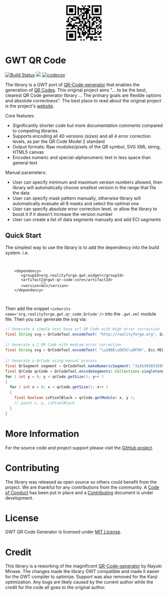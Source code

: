 <p align="center"><img src="/docs/logo.png" alt="GWT QR Code" width="120"></p>

# GWT QR Code

[![Build Status](https://secure.travis-ci.org/realityforge/gwt-qr-code.png?branch=master)](http://travis-ci.org/realityforge/gwt-qr-code)
[<img src="https://img.shields.io/maven-central/v/org.realityforge.gwt.qr_code/gwt-qr-code-core.svg?label=latest%20release"/>](http://search.maven.org/#search%7Cga%7C1%7Cg%3A%22org.realityforge.gwt.qr_code%22)
[![codecov](https://codecov.io/gh/realityforge/gwt-qr-code/branch/master/graph/badge.svg)](https://codecov.io/gh/realityforge/gwt-qr-code)

The library is a GWT port of [QR-Code-generator](https://github.com/nayuki/QR-Code-generator) that
enables the generation of [QR Codes](https://en.wikipedia.org/wiki/QR_code). This original project aims
"... to be the best, clearest QR Code generator library ... The primary goals are flexible options and
absolute correctness". The best place to read about the original project is the project's
[website](https://www.nayuki.io/page/qr-code-generator-library).

Core features:

* Significantly shorter code but more documentation comments compared to competing libraries
* Supports encoding all 40 versions (sizes) and all 4 error correction levels, as per the QR Code Model 2 standard
* Output formats: Raw modules/pixels of the QR symbol, SVG XML string, HTML5 canvas
* Encodes numeric and special-alphanumeric text in less space than general text

Manual parameters:

* User can specify minimum and maximum version numbers allowed, then library will automatically choose smallest version in the range that fits the data
* User can specify mask pattern manually, otherwise library will automatically evaluate all 8 masks and select the optimal one
* User can specify absolute error correction level, or allow the library to boost it if it doesn't increase the version number
* User can create a list of data segments manually and add ECI segments

## Quick Start

The simplest way to use the library is to add the dependency into the build system. i.e.

<code>
<pre>
    &lt;dependency&gt;
       &lt;groupId&gt;org.realityforge.gwt.widget&lt;/groupId&gt;
       &lt;artifactId&gt;gwt-qr-code-core&lt;/artifactId&gt;
       &lt;version&gt;<img src="https://img.shields.io/maven-central/v/org.realityforge.gwt.qr_code/gwt-qr-code.svg?label=&quot;%20&quot;"/>&lt;/version&gt;
    &lt;/dependency&gt;
</pre>
</code>

Then add the snippet `<inherits name='org.realityforge.gwt.qr_code.QrCode'/>` into the `.gwt.xml` module file. Then
you can generate the svg via:

```java
// Generate a simple text base url QR Code with High error correction
final String svg = QrCodeTool.encodeText( "http://realityforge.org", Ecc.HIGH ).toSvgString( 2 );

// Generate a ‎🎉 QR Code with medium error correction
final String svg = QrCodeTool.encodeText( "\u200E\uD83C\uDF89", Ecc.MEDIUM ).toSvgString( 2 );

// Generate a QrCode using manual process
final QrSegment segment = QrCodeTool.makeNumericSegment( "3141592653589793238462643383" );
final QrCode qrCode = QrCodeTool.encodeSegments( Collections.singletonList( segment ), Ecc.HIGH, 5, 5, 2, false );
for ( int y = 0; y < qrCode.getSize(); y++ )
{
  for ( int x = 0; x < qrCode.getSize(); x++ )
  {
    final boolean isPixelBlack = qrCode.getModule( x, y );
    // paint x, y, isPixelBlack
  }
}
```

# More Information

For the source code and project support please visit the [GitHub project](https://github.com/realityforge/gwt-qr-code).

# Contributing

The library was released as open source so others could benefit from the project. We are thankful for any
contributions from the community. A [Code of Conduct](CODE_OF_CONDUCT.md) has been put in place and
a [Contributing](CONTRIBUTING.md) document is under development.

# License

GWT QR Code Generator is licensed under [MIT License](LICENSE).

# Credit

This library is a reworking of the magnificent [QR-Code-generator](https://github.com/nayuki/QR-Code-generator)
by Nayuki Minase. The changes made the library GWT compatible and made it easier for the GWT compiler to optimize.
Support was also removed for the Kanji optimization. Any bugs are likely caused by the current author while the
credit for the code all goes to the original author.

